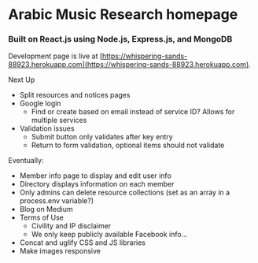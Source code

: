 # Arabic Music Research homepage

### Built on React.js using Node.js, Express.js, and MongoDB

Development page is live at [https://whispering-sands-88923.herokuapp.com](https://whispering-sands-88923.herokuapp.com).

Next Up
* Split resources and notices pages
* Google login
    * Find or create based on email instead of service ID? Allows for multiple services
* Validation issues
    * Submit button only validates after key entry
    * Return to form validation, optional items should not validate

Eventually:
* Member info page to display and edit user info
* Directory displays information on each member
* Only admins can delete resource collections (set as an array in a process.env variable?)
* Blog on Medium
* Terms of Use
    * Civility and IP disclaimer
    * We only keep publicly available Facebook info...
* Concat and uglify CSS and JS libraries
* Make images responsive
